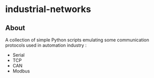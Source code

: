 # industrial-networks
## About
A collection of simple Python scripts emulating some communication protocols used in automation industry :
- Serial
- TCP
- CAN
- Modbus